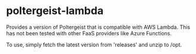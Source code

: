 # poltergeist-lambda

Provides a version of Poltergeist that is compatible with AWS Lambda. This has
not been tested with other FaaS providers like Azure Functions.

To use, simply fetch the latest version from 'releases' and unzip to
/opt.
